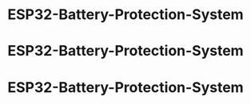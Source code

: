 # ESP32-Battery-Protection-System
# ESP32-Battery-Protection-System
# ESP32-Battery-Protection-System
